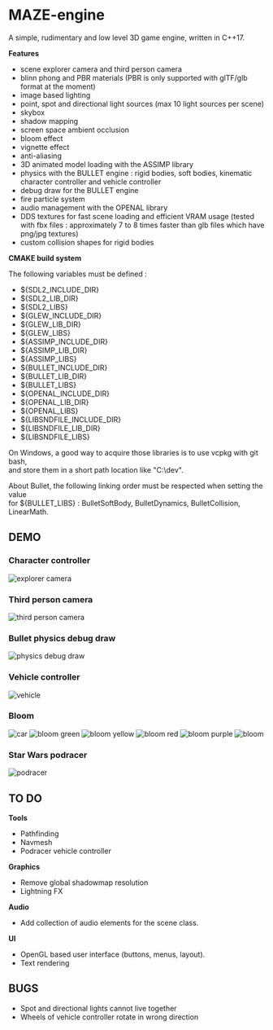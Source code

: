# MAZE-engine
A simple, rudimentary and low level 3D game engine, written in C++17.

**Features**
* scene explorer camera and third person camera
* blinn phong and PBR materials (PBR is only supported with glTF/glb format at the moment)
* image based lighting
* point, spot and directional light sources (max 10 light sources per scene)
* skybox
* shadow mapping
* screen space ambient occlusion
* bloom effect
* vignette effect
* anti-aliasing
* 3D animated model loading with the ASSIMP library
* physics with the BULLET engine : rigid bodies, soft bodies, kinematic character controller and vehicle controller
* debug draw for the BULLET engine
* fire particle system
* audio management with the OPENAL library
* DDS textures for fast scene loading and efficient VRAM usage (tested with fbx files : approximately 7 to 8 times faster than glb files which have png/jpg textures)
* custom collision shapes for rigid bodies

**CMAKE build system**

The following variables must be defined :

* ${SDL2\_INCLUDE\_DIR}
* ${SDL2\_LIB\_DIR}
* ${SDL2\_LIBS}
* ${GLEW\_INCLUDE\_DIR}
* ${GLEW\_LIB\_DIR}
* ${GLEW\_LIBS}
* ${ASSIMP\_INCLUDE\_DIR}
* ${ASSIMP\_LIB\_DIR}
* ${ASSIMP\_LIBS}
* ${BULLET\_INCLUDE\_DIR}
* ${BULLET\_LIB\_DIR}
* ${BULLET\_LIBS}
* ${OPENAL\_INCLUDE\_DIR}
* ${OPENAL\_LIB\_DIR}
* ${OPENAL\_LIBS}
* ${LIBSNDFILE\_INCLUDE\_DIR}
* ${LIBSNDFILE\_LIB\_DIR}
* ${LIBSNDFILE\_LIBS}

On Windows, a good way to acquire those libraries is to use vcpkg with git bash,\
and store them in a short path location like "C:\dev".


About Bullet, the following linking order must be respected when setting the value\
for ${BULLET\_LIBS} : BulletSoftBody, BulletDynamics, BulletCollision, LinearMath.

## DEMO
### Character controller
![explorer camera](engine_imgs/character_controller.gif)
### Third person camera
![third person camera](engine_imgs/third_person_camera.gif)
### Bullet physics debug draw
![physics debug draw](engine_imgs/btIDebugDraw.gif)
### Vehicle controller
![vehicle](engine_imgs/btRaycastVehicle.gif)
### Bloom
![car](engine_imgs/car_bloom.png)
![bloom green](engine_imgs/green_lightsaber.png)
![bloom yellow](engine_imgs/yellow_lightsaber.png)
![bloom red](engine_imgs/red_lightsaber.png)
![bloom purple](engine_imgs/purple_lightsaber.png)
![bloom](engine_imgs/lightsabers.png)
### Star Wars podracer
![podracer](engine_imgs/podracer_game_engine.png)

## TO DO
**Tools**
* Pathfinding
* Navmesh
* Podracer vehicle controller

**Graphics**
* Remove global shadowmap resolution
* Lightning FX

**Audio**
* Add collection of audio elements for the scene class.

**UI**
* OpenGL based user interface (buttons, menus, layout).
* Text rendering

## BUGS
* Spot and directional lights cannot live together
* Wheels of vehicle controller rotate in wrong direction

